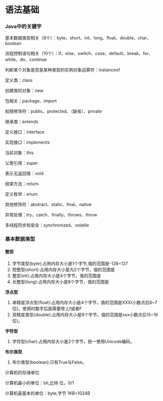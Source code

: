 # 语法基础

### Java中的关键字

基本数据类型相关（8个）：byte、short、int、long、float、double、char、boolean 

流程控制语句相关（10个）：if、else、switch、case、default、break、for、while、do、continue 

判断某个对象是否是某种类型的实例对象运算符：instanceof 

定义类：class 

创建类的对象：new 

包相关：package、import 

权限修饰符：public、protected、（缺省）、private 

继承类：extends 

定义接口：interface 

实现接口：implements 

当前对象：this 

父类引用：super 

表示无返回值：void 

结束方法：return 

定义枚举：enum 

其他修饰符：abstract、static、final、native 

异常处理：try、catch、finally、throws、throw 

多线程同步和安全：synchronized、volatile

### 基本数据类型

#### 整型

1. 字节类型\(byte\):占用内存大小是1个字节,值的范围是-128~127
2. 短整型\(short\):占用内存大小是为2个字节，值的范围是
3. 整型\(int\):占用内存大小是4个字节，值的范围是
4. 长整型\(long\):占用内存大小是8个字节，值的范围是

**浮点型**

1. 单精度浮点型\(float\):占用内存大小是4个字节，值的范围是XXX\(小数点后6~7位\)，使用时数字后面需要带上f或者F
2. 双精度类型\(double\):占用内存大小是8个字节，值的范围是xxx小数点后15~16位\)。

**字符型**

1. 字符型\(char\):占用内存大小是2个字节，统一使用Unicode编码。

**布尔类型**

1. 布尔类型\(boolean\):只有True与False。

计算机的存储单位

计算机最小的单位：bit,比特  位，0/1

计算机最基本的单位：byte,字节  1KB=1024B

